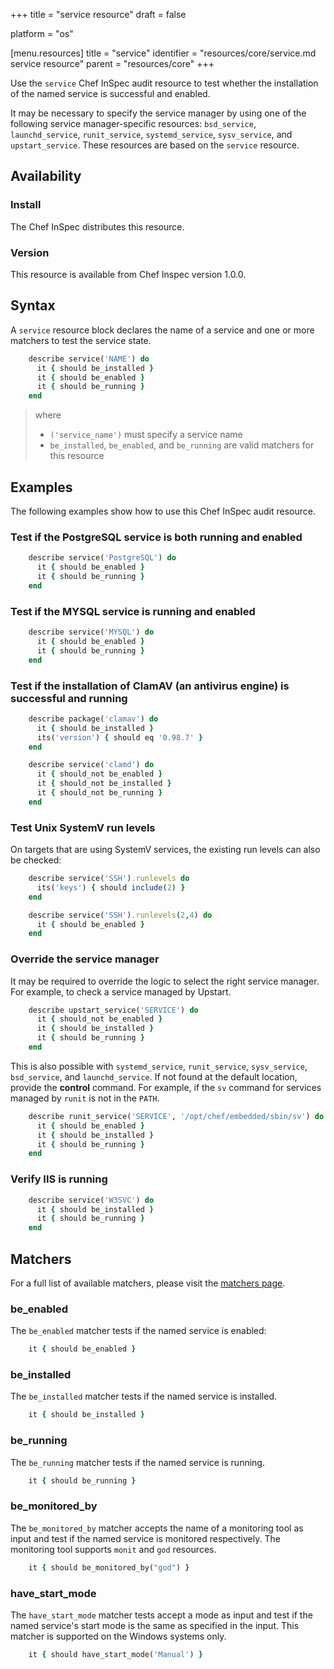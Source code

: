 +++
title = "service resource"
draft = false

platform = "os"

[menu.resources]
    title = "service"
    identifier = "resources/core/service.md service resource"
    parent = "resources/core"
+++

Use the `service` Chef InSpec audit resource to test whether the installation of the named service is successful and enabled.

It may be necessary to specify the service manager by using one of the following service manager-specific resources: `bsd_service`, `launchd_service`, `runit_service`, `systemd_service`, `sysv_service`, and `upstart_service`. These resources are based on the `service` resource.

## Availability

### Install

The Chef InSpec distributes this resource.

### Version

This resource is available from Chef Inspec version 1.0.0.

## Syntax

A `service` resource block declares the name of a service and one or more matchers to test the service state.

```ruby
    describe service('NAME') do
      it { should be_installed }
      it { should be_enabled }
      it { should be_running }
    end
```

> where
>
> - `('service_name')` must specify a service name
> - `be_installed`, `be_enabled`, and `be_running` are valid matchers for this resource

## Examples

The following examples show how to use this Chef InSpec audit resource.

### Test if the PostgreSQL service is both running and enabled

```ruby
    describe service('PostgreSQL') do
      it { should be_enabled }
      it { should be_running }
    end
```

### Test if the MYSQL service is running and enabled

```ruby
    describe service('MYSQL') do
      it { should be_enabled }
      it { should be_running }
    end
```

### Test if the installation of ClamAV (an antivirus engine) is successful  and running

```ruby
    describe package('clamav') do
      it { should be_installed }
      its('version') { should eq '0.98.7' }
    end

    describe service('clamd') do
      it { should_not be_enabled }
      it { should_not be_installed }
      it { should_not be_running }
    end
```

### Test Unix SystemV run levels

On targets that are using SystemV services, the existing run levels can also be checked:

```ruby
    describe service('SSH').runlevels do
      its('keys') { should include(2) }
    end

    describe service('SSH').runlevels(2,4) do
      it { should be_enabled }
    end
```

### Override the service manager

It may be required to override the logic to select the right service manager. For example, to check a service managed by Upstart.

```ruby
    describe upstart_service('SERVICE') do
      it { should_not be_enabled }
      it { should be_installed }
      it { should be_running }
    end
```

This is also possible with `systemd_service`, `runit_service`, `sysv_service`, `bsd_service`, and `launchd_service`. If not found at the default location, provide the **control** command. For example, if the `sv` command for services managed by `runit` is not in the `PATH`.

```ruby
    describe runit_service('SERVICE', '/opt/chef/embedded/sbin/sv') do
      it { should be_enabled }
      it { should be_installed }
      it { should be_running }
    end
```

### Verify IIS is running

```ruby
    describe service('W3SVC') do
      it { should be_installed }
      it { should be_running }
    end
```

## Matchers

For a full list of available matchers, please visit the [matchers page](/reference/matchers/).

### be_enabled

The `be_enabled` matcher tests if the named service is enabled:

```ruby
    it { should be_enabled }
```

### be_installed

The `be_installed` matcher tests if the named service is installed.

```ruby
    it { should be_installed }
```

### be_running

The `be_running` matcher tests if the named service is running.

```ruby
    it { should be_running }
```

### be_monitored_by

The `be_monitored_by` matcher accepts the name of a monitoring tool as input and test if the named service is monitored respectively. The monitoring tool supports `monit` and `god` resources.

```ruby
    it { should be_monitored_by("god") }
```

### have_start_mode

The `have_start_mode` matcher tests accept a mode as input and test if the named service's start mode is the same as specified in the input. This matcher  is supported on the Windows systems only.

```ruby
    it { should have_start_mode('Manual') }
```
